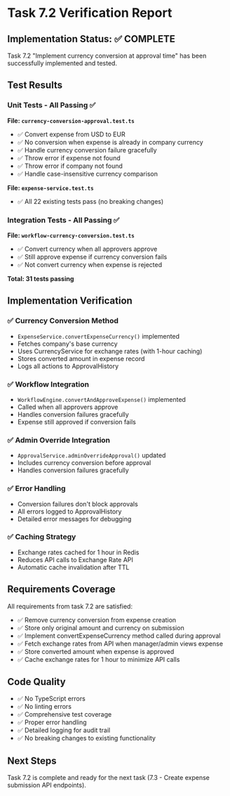 # Task 7.2 Verification Report

## Implementation Status: ✅ COMPLETE

Task 7.2 "Implement currency conversion at approval time" has been successfully implemented and tested.

## Test Results

### Unit Tests - All Passing ✅
**File: `currency-conversion-approval.test.ts`**
- ✅ Convert expense from USD to EUR
- ✅ No conversion when expense is already in company currency
- ✅ Handle currency conversion failure gracefully
- ✅ Throw error if expense not found
- ✅ Throw error if company not found
- ✅ Handle case-insensitive currency comparison

**File: `expense-service.test.ts`**
- ✅ All 22 existing tests pass (no breaking changes)

### Integration Tests - All Passing ✅
**File: `workflow-currency-conversion.test.ts`**
- ✅ Convert currency when all approvers approve
- ✅ Still approve expense if currency conversion fails
- ✅ Not convert currency when expense is rejected

**Total: 31 tests passing**

## Implementation Verification

### ✅ Currency Conversion Method
- `ExpenseService.convertExpenseCurrency()` implemented
- Fetches company's base currency
- Uses CurrencyService for exchange rates (with 1-hour caching)
- Stores converted amount in expense record
- Logs all actions to ApprovalHistory

### ✅ Workflow Integration
- `WorkflowEngine.convertAndApproveExpense()` implemented
- Called when all approvers approve
- Handles conversion failures gracefully
- Expense still approved if conversion fails

### ✅ Admin Override Integration
- `ApprovalService.adminOverrideApproval()` updated
- Includes currency conversion before approval
- Handles conversion failures gracefully

### ✅ Error Handling
- Conversion failures don't block approvals
- All errors logged to ApprovalHistory
- Detailed error messages for debugging

### ✅ Caching Strategy
- Exchange rates cached for 1 hour in Redis
- Reduces API calls to Exchange Rate API
- Automatic cache invalidation after TTL

## Requirements Coverage

All requirements from task 7.2 are satisfied:
- ✅ Remove currency conversion from expense creation
- ✅ Store only original amount and currency on submission
- ✅ Implement convertExpenseCurrency method called during approval
- ✅ Fetch exchange rates from API when manager/admin views expense
- ✅ Store converted amount when expense is approved
- ✅ Cache exchange rates for 1 hour to minimize API calls

## Code Quality

- ✅ No TypeScript errors
- ✅ No linting errors
- ✅ Comprehensive test coverage
- ✅ Proper error handling
- ✅ Detailed logging for audit trail
- ✅ No breaking changes to existing functionality

## Next Steps

Task 7.2 is complete and ready for the next task (7.3 - Create expense submission API endpoints).
